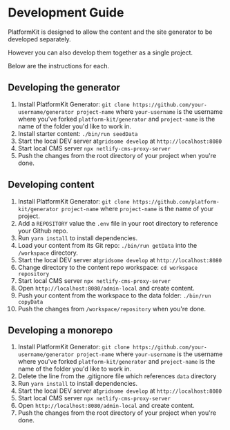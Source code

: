 # Development Guide

PlatformKit is designed to allow the content and the site generator to be developed separately. 

However you can also develop them together as a single project. 

Below are the instructions for each.

## Developing the generator

1. Install PlatformKit Generator: `git clone https://github.com/your-username/generator project-name` where `your-username` is the username where you've forked `platform-kit/generator` and `project-name` is the name of the folder you'd like to work in.
2. Install starter content: `./bin/run seedData`
3. Start the local DEV server at`gridsome develop` at `http://localhost:8080`
4. Start local CMS server `npx netlify-cms-proxy-server`
5. Push the changes from the root directory of your project when you're done.

## Developing content

1. Install PlatformKit Generator: `git clone https://github.com/platform-kit/generator project-name` where `project-name` is the name of your project.
2. Add a `REPOSITORY` value the `.env` file in your root directory to reference your Github repo.
3. Run `yarn install` to install dependencies.
4. Load your content from its Git repo: `./bin/run getData` into the `/workspace` directory.
5. Start the local DEV server at`gridsome develop` at `http://localhost:8080`
6. Change directory to the content repo workspace: `cd workspace repository`
7. Start local CMS server `npx netlify-cms-proxy-server`
8. Open `http://localhost:8080/admin-local` and create content.
9. Push your content from the workspace to the data folder: `./bin/run copyData`
10. Push the changes from `/workspace/repository` when you're done.

## Developing a monorepo

1. Install PlatformKit Generator: `git clone https://github.com/your-username/generator project-name` where `your-username` is the username where you've forked `platform-kit/generator` and `project-name` is the name of the folder you'd like to work in.
2. Delete the line from the .gitignore file which references `data` directory
3. Run `yarn install` to install dependencies.
4. Start the local DEV server at`gridsome develop` at `http://localhost:8080`
5. Start local CMS server `npx netlify-cms-proxy-server`
6. Open `http://localhost:8080/admin-local` and create content.
7. Push the changes from the root directory of your project when you're done.